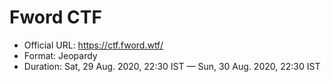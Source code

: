 # Fword CTF

- Official URL: https://ctf.fword.wtf/
- Format: Jeopardy
- Duration: Sat, 29 Aug. 2020, 22:30 IST — Sun, 30 Aug. 2020, 22:30 IST

